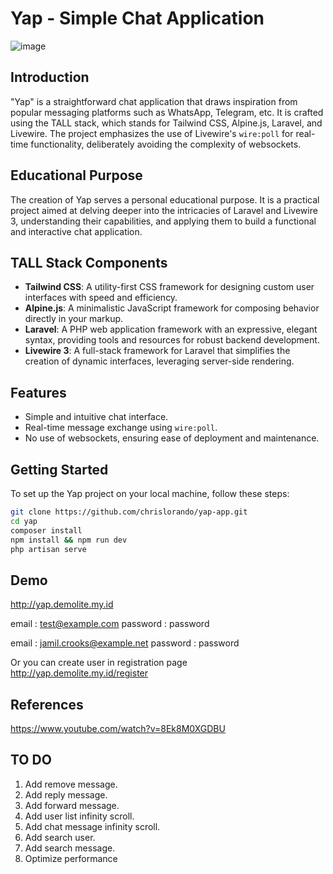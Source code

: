# Yap - Simple Chat Application

![image](https://github.com/chrislorando/yap-app/assets/10240380/f2a24ee0-9104-465e-9d4b-bdc1e4c77849)

## Introduction

"Yap" is a straightforward chat application that draws inspiration from popular messaging platforms such as WhatsApp, Telegram, etc. It is crafted using the TALL stack, which stands for Tailwind CSS, Alpine.js, Laravel, and Livewire. The project emphasizes the use of Livewire's `wire:poll` for real-time functionality, deliberately avoiding the complexity of websockets.

## Educational Purpose

The creation of Yap serves a personal educational purpose. It is a practical project aimed at delving deeper into the intricacies of Laravel and Livewire 3, understanding their capabilities, and applying them to build a functional and interactive chat application.

## TALL Stack Components

-   **Tailwind CSS**: A utility-first CSS framework for designing custom user interfaces with speed and efficiency.
-   **Alpine.js**: A minimalistic JavaScript framework for composing behavior directly in your markup.
-   **Laravel**: A PHP web application framework with an expressive, elegant syntax, providing tools and resources for robust backend development.
-   **Livewire 3**: A full-stack framework for Laravel that simplifies the creation of dynamic interfaces, leveraging server-side rendering.

## Features

-   Simple and intuitive chat interface.
-   Real-time message exchange using `wire:poll`.
-   No use of websockets, ensuring ease of deployment and maintenance.

## Getting Started

To set up the Yap project on your local machine, follow these steps:

```bash
git clone https://github.com/chrislorando/yap-app.git
cd yap
composer install
npm install && npm run dev
php artisan serve
```

## Demo

http://yap.demolite.my.id

email : test@example.com
password : password

email : jamil.crooks@example.net
password : password

Or you can create user in registration page
http://yap.demolite.my.id/register

## References

https://www.youtube.com/watch?v=8Ek8M0XGDBU

## TO DO

1. Add remove message.
2. Add reply message.
3. Add forward message.
4. Add user list infinity scroll.
5. Add chat message infinity scroll.
6. Add search user.
7. Add search message.
8. Optimize performance
